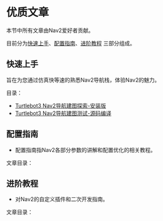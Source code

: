 # 优质文章

本节中所有文章由Nav2爱好者贡献。

目前分为[快速上手](./get_started/README.md)、[配置指南](./config/README.md)、[进阶教程](./advanced/README.md) 三部分组成。

## 快速上手

旨在为您通过仿真快等速的熟悉Nav2导航栈，体验Nav2的魅力。

目录：

- [Turtlebot3 Nav2导航建图探索-安装版](../catalogue/fish/turtlebot3_get_start_from_source.md)
- [Turtlebot3 Nav2导航建图测试-源码编译](../catalogue/fish/turtlebot3_get_start_binary.md)


## 配置指南

- 配置指南指Nav2各部分参数的讲解和配置优化的相关教程。

文章目录：



## 进阶教程

- 对Nav2的自定义插件和二次开发指南。

文章目录：


